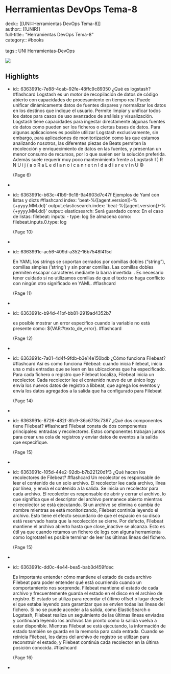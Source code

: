 # Herramientas DevOps Tema-8

deck:: [[UNI::Herramientas DevOps Tema-8]]\
author:: [[UNIR]]\
full-title:: "Herramientas DevOps Tema-8"\
category:: #books\
\
tags:: UNI Herramientas-DevOps  

![](https://readwise-assets.s3.amazonaws.com/media/uploaded_book_covers/profile_22942/422bbcda-c225-4b1b-bec0-f28c0c448c44.png)
## Highlights
- id:: 6363991c-7e88-4cab-92fe-48ffc9c89350
   ¿Qué es logstash? #flashcard 
    Logstash es un motor de recopilación de datos de código abierto con capacidades de procesamiento en tiempo real.Puede unificar dinámicamente datos de fuentes dispares y normalizar los datos en los destinos que indique el usuario. Permite limpiar y unificar todos los datos para casos de uso avanzados de análisis y visualización. Logstash tiene capacidades para ingestar directamente algunas fuentes de datos como pueden ser los ficheros o ciertas bases de datos. Para algunas aplicaciones es posible utilizar Logstash exclusivamente, sin embargo, para aplicaciones de monitorización como las que estamos analizando nosotros, las diferentes piezas de Beats permiten la recolección y enriquecimiento de datos en las fuentes, y presentan un menor consumo de recursos, por lo que suelen ser la solución preferida. Además suele requerir muy poco mantenimiento frente a Logstash I ) R N U i j ( a o R a L e d l a n o i c a n r e t n I d a d i s r e v i n U ©
  
     (Page 6)
-
- id:: 6363991c-b63c-41b9-9c18-9a4603d7c47f
   Ejemplos de Yaml con listas y dicts #flashcard 
    index: 'beat-%{[agent.version]}-%{+yyyy.MM.dd}' output.elasticsearch.index: 'beat-%{[agent.version]}-%{+yyyy.MM.dd}' output: elasticsearch: Será guardado como: En el caso de listas: filebeat: inputs: - type: log Se almacena como: filebeat.inputs.0.type: log
  
     (Page 10)
-
- id:: 6363991c-ac56-409d-a352-16b7548f415d
  
  En YAML los strings se soportan cerrados por comillas dobles (“string”), comillas simples (‘string’) y sin poner comillas. Las comillas dobles permiten escapar caracteres mediante la barra invertida: \. Es necesario tener cuidado si no utilizamos comillas de que el texto no haga conflicto con ningún otro significado en YAML. #flashcard 
  
  
     (Page 11)
-
- id:: 6363991c-b94d-41bf-bb81-2919ad4352b7
  
  es posible mostrar un error específico cuando la variable no está presente como: ${VAR:?texto_de_error}. #flashcard 
  
  
     (Page 12)
-
- id:: 6363991c-7a01-4d4f-9fdb-b3e14e150bdb
   ¿Cómo funciona Filebeat? #flashcard 
    Así es como funciona Filebeat: cuando inicia Filebeat, inicia una o más entradas que se leen en las ubicaciones que ha especificado. Para cada fichero o registro que Filebeat localiza, Filebeat inicia un recolector. Cada recolector lee el contenido nuevo de un único logy envía los nuevos datos de registro a libbeat, que agrega los eventos y envía los datos agregados a la salida que ha configurado para Filebeat
  
     (Page 14)
-
- id:: 6363991c-8726-482f-8fc9-36c67f8c7367
   ¿Qué dos componentes tiene Filebeat? #flashcard 
    Filebeat consta de dos componentes principales: entradas y recolectores. Estos componentes trabajan juntos para crear una cola de registros y enviar datos de eventos a la salida que especifique.
  
     (Page 15)
-
- id:: 6363991c-105d-44e2-92db-b7b22120d1f3
   ¿Qué hacen los recolectores de Filebeat? #flashcard 
    Un recolector es responsable de leer el contenido de un solo archivo. El recolector lee cada archivo, línea por línea, y envía el contenido a la salida. Se inicia un recolector para cada archivo. El recolector es responsable de abrir y cerrar el archivo, lo que significa que el descriptor del archivo permanece abierto mientras el recolector se está ejecutando. Si un archivo se elimina o cambia de nombre mientras se está monitorizando, Filebeat continúa leyendo el archivo. Esto tiene el efecto secundario de que el espacio en su disco está reservado hasta que la recolección se cierre. Por defecto, Filebeat mantiene el archivo abierto hasta que close_inactive se alcanza. Esto es útil ya que cuando rotamos un fichero de logs con alguna herramienta como logrotate1 es posible terminar de leer las últimas líneas del fichero.
  
     (Page 15)
-
- id:: 6363991c-dd0c-4e44-bea5-bab3d459fdec
  
  Es importante entender cómo mantiene el estado de cada archivo Filebeat para poder entender qué está ocurriendo cuando un comportamiento nos sorprende. Filebeat mantiene el estado de cada archivo y frecuentemente guarda el estado en el disco en el archivo de registro. El estado se utiliza para recordar el último offset o lugar desde el que estaba leyendo para garantizar que se envíen todas las líneas del fichero. Si no se puede acceder a la salida, como ElasticSearch o Logstash, Filebeat realiza un seguimiento de las últimas líneas enviadas y continuará leyendo los archivos tan pronto como la salida vuelva a estar disponible. Mientras Filebeat se está ejecutando, la información de estado también se guarda en la memoria para cada entrada. Cuando se reinicia Filebeat, los datos del archivo de registro se utilizan para reconstruir el estado, y Filebeat continúa cada recolector en la última posición conocida. #flashcard 
  
  
     (Page 16)
-